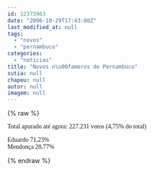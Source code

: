 ```yaml
---
id: 12373963
date: "2006-10-29T17:43:00Z"
last_modified_at: null
tags:
  - "novos"
  - "pernambuco"
categories:
  - "noticias"
title: "Novos n\u00fameros de Pernambuco"
sutia: null
chapeu: null
autor: null
imagem: null
---
```

{% raw %}
<p><P><FONT face=Verdana>Total apurado até agora: </FONT><FONT face=Verdana>227.231 votos (4,75% do total)</FONT></P></p>
<p><P><FONT face=Verdana>Eduardo 71,23%<BR></FONT><FONT face=Verdana>Mendonça 28,77%</FONT></P> </p>
{% endraw %}
